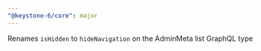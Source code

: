 ```yaml
---
"@keystone-6/core": major
---
```


Renames `isHidden` to `hideNavigation` on the AdminMeta list GraphQL type
